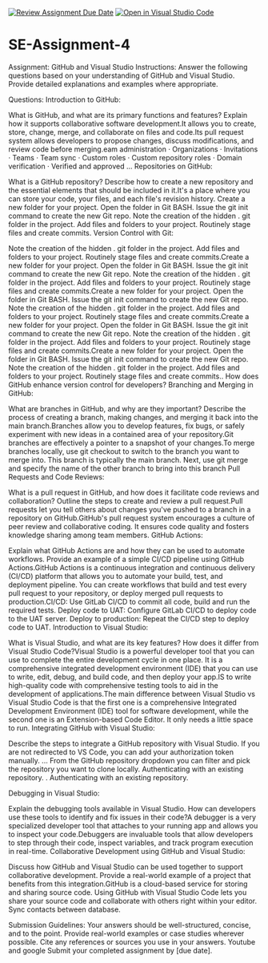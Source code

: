 [![Review Assignment Due Date](https://classroom.github.com/assets/deadline-readme-button-22041afd0340ce965d47ae6ef1cefeee28c7c493a6346c4f15d667ab976d596c.svg)](https://classroom.github.com/a/GvXCZgfk)
[![Open in Visual Studio Code](https://classroom.github.com/assets/open-in-vscode-2e0aaae1b6195c2367325f4f02e2d04e9abb55f0b24a779b69b11b9e10269abc.svg)](https://classroom.github.com/online_ide?assignment_repo_id=15291660&assignment_repo_type=AssignmentRepo)
# SE-Assignment-4
Assignment: GitHub and Visual Studio
Instructions:
Answer the following questions based on your understanding of GitHub and Visual Studio. Provide detailed explanations and examples where appropriate.

Questions:
Introduction to GitHub:

What is GitHub, and what are its primary functions and features? Explain how it supports collaborative software development.It allows you to create, store, change, merge, and collaborate on files and code.Its pull request system allows developers to propose changes, discuss modifications, and review code before merging.eam administration · Organizations · Invitations · Teams · Team sync · Custom roles · Custom repository roles · Domain verification · Verified and approved ...
Repositories on GitHub:

What is a GitHub repository? Describe how to create a new repository and the essential elements that should be included in it.It's a place where you can store your code, your files, and each file's revision history. Create a new folder for your project.
Open the folder in Git BASH.
Issue the git init command to create the new Git repo.
Note the creation of the hidden . git folder in the project.
Add files and folders to your project.
Routinely stage files and create commits.
Version Control with Git:


Note the creation of the hidden . git folder in the project.
Add files and folders to your project.
Routinely stage files and create commits.Create a new folder for your project.
Open the folder in Git BASH.
Issue the git init command to create the new Git repo.
Note the creation of the hidden . git folder in the project.
Add files and folders to your project.
Routinely stage files and create commits.Create a new folder for your project.
Open the folder in Git BASH.
Issue the git init command to create the new Git repo.
Note the creation of the hidden . git folder in the project.
Add files and folders to your project.
Routinely stage files and create commits.Create a new folder for your project.
Open the folder in Git BASH.
Issue the git init command to create the new Git repo.
Note the creation of the hidden . git folder in the project.
Add files and folders to your project.
Routinely stage files and create commits.Create a new folder for your project.
Open the folder in Git BASH.
Issue the git init command to create the new Git repo.
Note the creation of the hidden . git folder in the project.
Add files and folders to your project.
Routinely stage files and create commits.. How does GitHub enhance version control for developers?
Branching and Merging in GitHub:

What are branches in GitHub, and why are they important? Describe the process of creating a branch, making changes, and merging it back into the main branch.Branches allow you to develop features, fix bugs, or safely experiment with new ideas in a contained area of your repository.Git branches are effectively a pointer to a snapshot of your changes.To merge branches locally, use git checkout to switch to the branch you want to merge into. This branch is typically the main branch. Next, use git merge and specify the name of the other branch to bring into this branch
Pull Requests and Code Reviews:

What is a pull request in GitHub, and how does it facilitate code reviews and collaboration? Outline the steps to create and review a pull request.Pull requests let you tell others about changes you've pushed to a branch in a repository on GitHub.GitHub's pull request system encourages a culture of peer review and collaborative coding. It ensures code quality and fosters knowledge sharing among team members.
GitHub Actions:

Explain what GitHub Actions are and how they can be used to automate workflows. Provide an example of a simple CI/CD pipeline using GitHub Actions.GitHub Actions is a continuous integration and continuous delivery (CI/CD) platform that allows you to automate your build, test, and deployment pipeline. You can create workflows that build and test every pull request to your repository, or deploy merged pull requests to production.CI/CD: Use GitLab CI/CD to commit all code, build and run the required tests. Deploy code to UAT: Configure GitLab CI/CD to deploy code to the UAT server. Deploy to production: Repeat the CI/CD step to deploy code to UAT.
Introduction to Visual Studio:

What is Visual Studio, and what are its key features? How does it differ from Visual Studio Code?Visual Studio is a powerful developer tool that you can use to complete the entire development cycle in one place. It is a comprehensive integrated development environment (IDE) that you can use to write, edit, debug, and build code, and then deploy your app.IS to write high-quality code with comprehensive testing tools to aid in the development of applications.The main difference between Visual Studio vs Visual Studio Code is that the first one is a comprehensive Integrated Development Environment (IDE) tool for software development, while the second one is an Extension-based Code Editor. It only needs a little space to run.
Integrating GitHub with Visual Studio:

Describe the steps to integrate a GitHub repository with Visual Studio. If you are not redirected to VS Code, you can add your authorization token manually. ...
From the GitHub repository dropdown you can filter and pick the repository you want to clone locally.
Authenticating with an existing repository.
.
Authenticating with an existing repository.

Debugging in Visual Studio:

Explain the debugging tools available in Visual Studio. How can developers use these tools to identify and fix issues in their code?A debugger is a very specialized developer tool that attaches to your running app and allows you to inspect your code.Debuggers are invaluable tools that allow developers to step through their code, inspect variables, and track program execution in real-time.
Collaborative Development using GitHub and Visual Studio:

Discuss how GitHub and Visual Studio can be used together to support collaborative development. Provide a real-world example of a project that benefits from this integration.GitHub is a cloud-based service for storing and sharing source code. Using GitHub with Visual Studio Code lets you share your source code and collaborate with others right within your editor. Sync contacts between database.


Submission Guidelines:
Your answers should be well-structured, concise, and to the point.
Provide real-world examples or case studies wherever possible.
Cite any references or sources you use in your answers. Youtube and google 
Submit your completed assignment by [due date].
